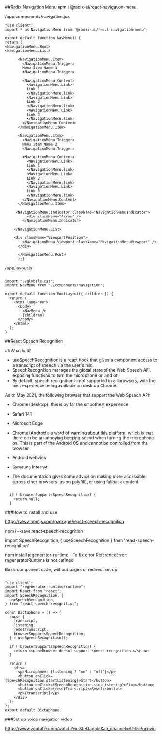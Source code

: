 ##Radix Navigation Menu
npm i @radix-ui/react-navigation-menu

/app/components/navigation.jsx

```
"use client";
import * as NavigationMenu from '@radix-ui/react-navigation-menu';

export default function NavMenu() {
return (
<NavigationMenu.Root>
<NavigationMenu.List>

      <NavigationMenu.Item>
        <NavigationMenu.Trigger>
        Menu Item Name 1
        <NavigationMenu.Trigger>

        <NavigationMenu.Content>
          <NavigationMenu.Link>
          Link 1
          </NavigationMenu.link>
          <NavigationMenu.Link>
          Link 2
          </NavigationMenu.link>
          <NavigationMenu.Link>
          Link 3
          </NavigationMenu.link>
        </NavigationMenu.Content>
      </NavigationMenu.Item>

      <NavigationMenu.Item>
        <NavigationMenu.Trigger>
        Menu Item Name 2
        <NavigationMenu.Trigger>

        <NavigationMenu.Content>
          <NavigationMenu.Link>
          Link 1
          </NavigationMenu.link>
          <NavigationMenu.Link>
          Link 2
          </NavigationMenu.link>
          <NavigationMenu.Link>
          Link 3
          </NavigationMenu.link>
        </NavigationMenu.Content>
      </NavigationMenu.Item>

     <NavigationMenu.Indicator className="NavigationMenuIndicator">
          <div className="Arrow" />
        </NavigationMenu.Indicator>

    </NavigationMenu.List>

    <div className="ViewportPosition">
        <NavigationMenu.Viewport className="NavigationMenuViewport" />
      </div>

      </NavigationMenu.Root>
      );}

```

/app/layout.js

```

import "./globals.css";
import NavMenu from "./components/navigation";

export default function RootLayout({ children }) {
  return (
    <html lang="en">
      <body>
        <NavMenu />
        {children}
      </body>
    </html>
  );
}

```

##React Speech Recognition

##What is it?

- useSpeechRecognition is a react hook that gives a component access to a transcript of speech via the user's mic.
- SpeechRecognition manages the global state of the Web Speech API, exposing functions to turn the microphone on and off.
- By default, speech recognition is not supported in all browsers, with the best experience being available on desktop Chrome.

As of May 2021, the following browser that support the Web Speech API:

- Chrome (desktop): this is by far the smoothest experience
- Safari 14.1
- Microsoft Edge
- Chrome (Android): a word of warning about this platform, which is that there can be an annoying beeping sound when turning the microphone on. This is part of the Android OS and cannot be controlled from the browser
- Android webview
- Samsung Internet

- The documentation gives some advice on making more accessible across other browsers (using polyfill), or using fallback content

```

  if (!browserSupportsSpeechRecognition) {
    return null;
  }

```

###How to install and use

https://www.npmjs.com/package/react-speech-recognition

npm i --save react-speech-recognition

import SpeechRecognition, { useSpeechRecognition } from 'react-speech-recognition'

npm install regenerator-runtime - To fix error ReferenceError: regeneratorRuntime is not defined

Basic component code, without pages or redirect set up

```

"use client";
import "regenerator-runtime/runtime";
import React from "react";
import SpeechRecognition, {
  useSpeechRecognition,
} from "react-speech-recognition";

const Dictaphone = () => {
  const {
    transcript,
    listening,
    resetTranscript,
    browserSupportsSpeechRecognition,
  } = useSpeechRecognition();

  if (!browserSupportsSpeechRecognition) {
    return <span>Browser doesnt support speech recognition.</span>;
  }

  return (
    <div>
      <p>Microphone: {listening ? "on" : "off"}</p>
      <button onClick={SpeechRecognition.startListening}>Start</button>
      <button onClick={SpeechRecognition.stopListening}>Stop</button>
      <button onClick={resetTranscript}>Reset</button>
      <p>{transcript}</p>
    </div>
  );
};
export default Dictaphone;

```

###Set up voice navigation video

https://www.youtube.com/watch?v=r3tiBJagbic&ab_channel=AleksPopovic
